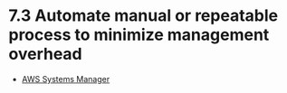 # 7.3 Automate manual or repeatable process to minimize management overhead

* [AWS Systems Manager](systems-manager)
